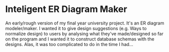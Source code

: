 # Inteligent ER Diagram Maker
An early/rough version of my final year university project. It's an ER diagram modeler/maker. I wanted it to give design suggestions (e.g. Ways to normalize design) to users by analysing what they've made/designed so far on the program and I wanted it to construct database schemas with the designs. Alas, it was too complicated to do in the time I had...
